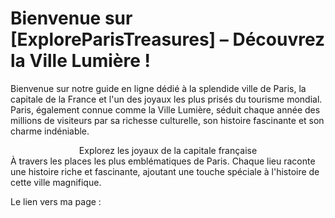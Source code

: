 # Bienvenue sur [ExploreParisTreasures] – Découvrez la Ville Lumière !
Bienvenue sur notre guide en ligne dédié à la splendide ville de Paris, la capitale de la France et l'un des joyaux les plus prisés du tourisme mondial. Paris, également connue comme la Ville Lumière, séduit chaque année des millions de visiteurs par sa richesse culturelle, son histoire fascinante et son charme indéniable.

 <div align="center">Explorez les joyaux de la capitale française</div>
À travers les places les plus emblématiques de Paris. Chaque lieu raconte une histoire riche et fascinante, ajoutant une touche spéciale à l'histoire de cette ville magnifique.

Le lien vers ma page : 
